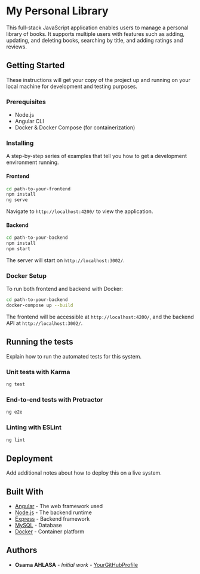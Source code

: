 # My Personal Library

This full-stack JavaScript application enables users to manage a personal library of books. It supports multiple users with features such as adding, updating, and deleting books, searching by title, and adding ratings and reviews.

## Getting Started

These instructions will get your copy of the project up and running on your local machine for development and testing purposes.

### Prerequisites

- Node.js
- Angular CLI
- Docker & Docker Compose (for containerization)

### Installing

A step-by-step series of examples that tell you how to get a development environment running.

#### Frontend

```bash
cd path-to-your-frontend
npm install
ng serve
```

Navigate to `http://localhost:4200/` to view the application.

#### Backend

```bash
cd path-to-your-backend
npm install
npm start
```

The server will start on `http://localhost:3002/`.

### Docker Setup

To run both frontend and backend with Docker:

```bash
cd path-to-your-backend
docker-compose up --build
```

The frontend will be accessible at `http://localhost:4200/`, and the backend API at `http://localhost:3002/`.

## Running the tests

Explain how to run the automated tests for this system.

### Unit tests with Karma

```bash
ng test
```

### End-to-end tests with Protractor

```bash
ng e2e
```

### Linting with ESLint

```bash
ng lint
```

## Deployment

Add additional notes about how to deploy this on a live system.

## Built With

- [Angular](https://angular.io/) - The web framework used
- [Node.js](https://nodejs.org/) - The backend runtime
- [Express](https://expressjs.com/) - Backend framework
- [MySQL](https://www.mysql.com/) - Database
- [Docker](https://www.docker.com/) - Container platform

## Authors

- **Osama AHLASA** - _Initial work_ - [YourGitHubProfile](https://github.com/YourGitHubProfile)
